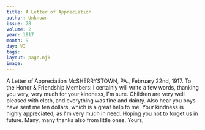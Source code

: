 ```yaml
---
title: A Letter of Appreciation
author: Unknown
issue: 28
volume: 2
year: 1917
month: 9
day: VI
tags:
layout: page.njk
image:
---
```

A Letter of Appreciation   McSHERRYSTOWN, PA.,   February 22nd, 1917. To the Honor & Friendship Members:   I certainly will write a few words, thanking you very, very much for your kindness, I'm sure.   Children are very well pleased with cloth, and everything was fine and dainty.   Also hear you boys have sent me ten dollars, which is a great help to me.   Your kindness is highly appreciated, as I'm very much in need.   Hoping you not to forget us in future. Many, many thanks also from little ones.   Yours,   


